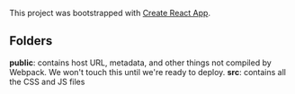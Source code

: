 This project was bootstrapped with [Create React App](https://github.com/facebook/create-react-app).

## Folders
**public**: contains host URL, metadata, and other things not compiled by Webpack. We won't touch this until we're ready to deploy.
**src**: contains all the CSS and JS files